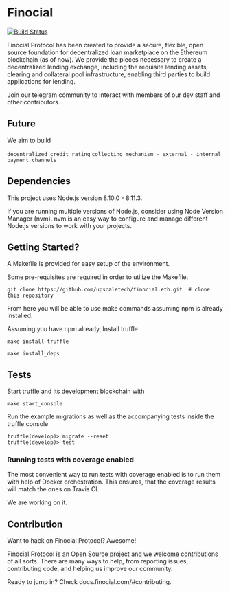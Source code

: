 # Finocial  

[![Build Status](https://travis-ci.org/upscaletech/finocial.eth.svg?branch=master)](https://travis-ci.org/upscaletech/finocial)

Finocial Protocol has been created to provide a secure, flexible, open source foundation for decentralized loan marketplace on the Ethereum blockchain (as of now). We provide the pieces necessary to create a decentralized lending exchange, including the requisite lending assets, clearing and collateral pool infrastructure, enabling third parties to build applications for lending.

Join our telegram community to interact with members of our dev staff and other contributors.

## Future

We aim to build

`decentralized credit rating`
`collecting mechanism - external - internal`
`payment channels`

## Dependencies

This project uses Node.js version 8.10.0 - 8.11.3.

If you are running multiple versions of Node.js, consider using Node Version Manager (nvm). nvm is an easy way to configure and manage different Node.js versions to work with your projects.

## Getting Started?

A Makefile is provided for easy setup of the environment.

Some pre-requisites are required in order to utilize the Makefile.

`git clone https://github.com/upscaletech/finocial.eth.git  # clone this repository`

From here you will be able to use make commands assuming npm is already installed.

Assuming you have npm already, Install truffle

`make install truffle`

`make install_deps`

## Tests

Start truffle and its development blockchain with

`make start_console`

Run the example migrations as well as the accompanying tests inside the truffle console

```
truffle(develop)> migrate --reset
truffle(develop)> test

```

### Running tests with coverage enabled

The most convenient way to run tests with coverage enabled is to run them with help of Docker orchestration. This ensures, that the coverage results will match the ones on Travis CI.

We are working on it.


## Contribution

Want to hack on Finocial Protocol? Awesome!

Finocial Protocol is an Open Source project and we welcome contributions of all sorts. There are many ways to help, from reporting issues, contributing code, and helping us improve our community.

Ready to jump in? Check docs.finocial.com/#contributing.
